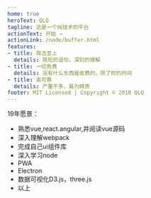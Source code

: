 ```yaml
---
home: true
heroText: QLQ
tagline: 这是一个纯技术的平台
actionText: 开始 →
actionLink: /node/buffer.html
features:
- title: 简洁至上
  details: 简短的语句，深刻的理解
- title: 一切免费
  details: 没有什么东西是收费的，除了你的时间
- title: 高可靠
  details: 产量不多，最为精贵
footer: MIT Licensed | Copyright © 2018 QLQ
---
```



19年愿景：

- 熟悉vue,react.angular,并阅读vue源码
- 深入理解webpack
- 完成自己ui组件库
- 深入学习node
- PWA
- Electron
- 数据可视化D3.js，three.js
- 以上 
